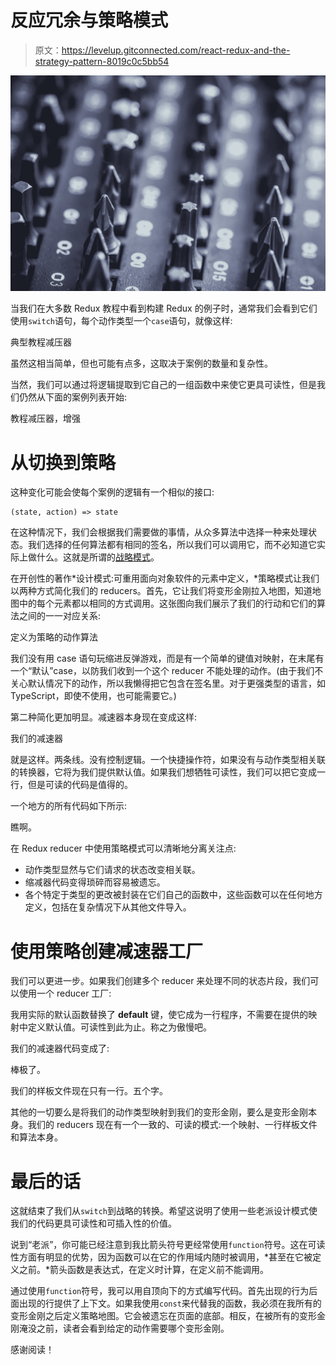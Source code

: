 # 反应冗余与策略模式

> 原文：<https://levelup.gitconnected.com/react-redux-and-the-strategy-pattern-8019c0c5bb54>

![](img/df7d0ec231ae0a77ea177342322469f0.png)

当我们在大多数 Redux 教程中看到构建 Redux 的例子时，通常我们会看到它们使用`switch`语句，每个动作类型一个`case`语句，就像这样:

典型教程减压器

虽然这相当简单，但也可能有点多，这取决于案例的数量和复杂性。

当然，我们可以通过将逻辑提取到它自己的一组函数中来使它更具可读性，但是我们仍然从下面的案例列表开始:

教程减压器，增强

# 从切换到策略

这种变化可能会使每个案例的逻辑有一个相似的接口:

```
(state, action) => state
```

在这种情况下，我们会根据我们需要做的事情，从众多算法中选择一种来处理状态。我们选择的任何算法都有相同的签名，所以我们可以调用它，而不必知道它实际上做什么。这就是所谓的[战略模式](https://en.wikipedia.org/wiki/Strategy_pattern)。

在开创性的著作*设计模式:可重用面向对象软件的元素中定义，*策略模式让我们以两种方式简化我们的 reducers。首先，它让我们将变形金刚拉入地图，知道地图中的每个元素都以相同的方式调用。这张图向我们展示了我们的行动和它们的算法之间的一一对应关系:

定义为策略的动作算法

我们没有用 case 语句玩缩进反弹游戏，而是有一个简单的键值对映射，在末尾有一个“默认”case，以防我们收到一个这个 reducer 不能处理的动作。(由于我们不关心默认情况下的动作，所以我懒得把它包含在签名里。对于更强类型的语言，如 TypeScript，即使不使用，也可能需要它。)

第二种简化更加明显。减速器本身现在变成这样:

我们的减速器

就是这样。两条线。没有控制逻辑。一个快捷操作符，如果没有与动作类型相关联的转换器，它将为我们提供默认值。如果我们想牺牲可读性，我们可以把它变成一行，但是可读的代码是值得的。

一个地方的所有代码如下所示:

瞧啊。

在 Redux reducer 中使用策略模式可以清晰地分离关注点:

*   动作类型显然与它们请求的状态改变相关联。
*   缩减器代码变得琐碎而容易被遗忘。
*   各个特定于类型的更改被封装在它们自己的函数中，这些函数可以在任何地方定义，包括在复杂情况下从其他文件导入。

# 使用策略创建减速器工厂

我们可以更进一步。如果我们创建多个 reducer 来处理不同的状态片段，我们可以使用一个 reducer 工厂:

我用实际的默认函数替换了 __default__ 键，使它成为一行程序，不需要在提供的映射中定义默认值。可读性到此为止。称之为傲慢吧。

我们的减速器代码变成了:

棒极了。

我们的样板文件现在只有一行。五个字。

其他的一切要么是将我们的动作类型映射到我们的变形金刚，要么是变形金刚本身。我们的 reducers 现在有一个一致的、可读的模式:一个映射、一行样板文件和算法本身。

# 最后的话

这就结束了我们从`switch`到战略的转换。希望这说明了使用一些老派设计模式使我们的代码更具可读性和可插入性的价值。

说到“老派”，你可能已经注意到我比箭头符号更经常使用`function`符号。这在可读性方面有明显的优势，因为函数可以在它的作用域内随时被调用，*甚至在它被定义之前。*箭头函数是表达式，在定义时计算，在定义前不能调用。

通过使用`function`符号，我可以用自顶向下的方式编写代码。首先出现的行为后面出现的行提供了上下文。如果我使用`const`来代替我的函数，我必须在我所有的变形金刚之后定义策略地图。它会被遗忘在页面的底部。相反，在被所有的变形金刚淹没之前，读者会看到给定的动作需要哪个变形金刚。

感谢阅读！
